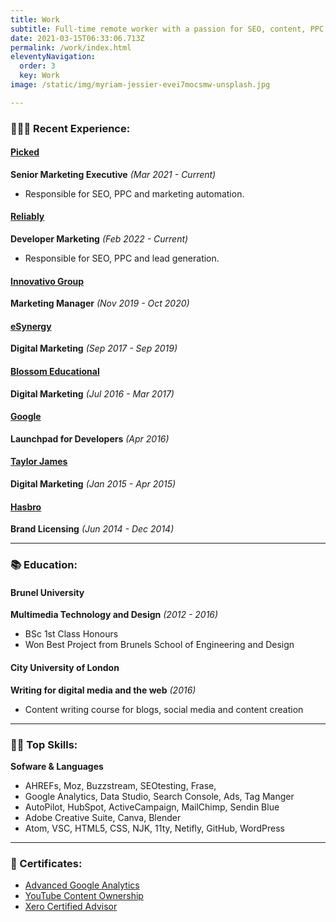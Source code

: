 ```yaml
---
title: Work
subtitle: Full-time remote worker with a passion for SEO, content, PPC and data.
date: 2021-03-15T06:33:06.713Z
permalink: /work/index.html
eleventyNavigation:
  order: 3
  key: Work
image: /static/img/myriam-jessier-evei7mocsmw-unsplash.jpg

---
```

### 👨🏼‍💻 Recent Experience:

#### <a href="https://www.picked.ai">Picked</a>

**Senior Marketing Executive** *(Mar 2021 - Current)*

* Responsible for SEO, PPC and marketing automation.

#### <a href="https://reliably.com">Reliably</a>

**Developer Marketing** *(Feb 2022 - Current)*

* Responsible for SEO, PPC and lead generation.

#### <a href="https://www.linkedin.com/company/innovativo-group/about/ ">Innovativo Group</a> 

**Marketing Manager** *(Nov 2019 - Oct 2020)*

#### <a href="https://esynergy.co.uk">eSynergy</a> 

**Digital Marketing** *(Sep 2017 - Sep 2019)*

#### <a href="https://blossomeducational.com">Blossom Educational</a>  

**Digital Marketing** *(Jul 2016 - Mar 2017)*

#### <a href="https://developers.google.com/community/accelerators">Google</a>

**Launchpad for Developers** *(Apr 2016)*

#### <a href="https://www.taylorjames.com">Taylor James </a>

**Digital Marketing** *(Jan 2015 - Apr 2015)*

#### <a href="https://corporate.hasbro.com/en-us">Hasbro</a> 

**Brand Licensing** *(Jun 2014 - Dec 2014)*

- - -

### 📚 Education:

#### Brunel University

**Multimedia Technology and Design** *(2012 - 2016)*

* BSc 1st Class Honours 
* Won Best Project from Brunels School of Engineering and Design

#### City University of London

**Writing for digital media and the web** *(2016)*

* Content writing course for blogs, social media and content creation

- - -

### 💪🏼 Top Skills:

**Sofware & Languages** 

* AHREFs, Moz, Buzzstream, SEOtesting, Frase,  
* Google Analytics, Data Studio, Search Console, Ads, Tag Manger
* AutoPilot, HubSpot, ActiveCampaign, MailChimp, Sendin Blue
* Adobe Creative Suite, Canva, Blender
* Atom, VSC, HTML5, CSS, NJK, 11ty, Netifly, GitHub, WordPress

- - -

### 🏅 Certificates:

* <a href="/static/img/certificates/Advanced-Google-Analytics.pdf">Advanced Google Analytics</a> 
* <a href="/static/img/certificates/YouTube.pdf">YouTube Content Ownership</a> 
* <a href="/static/img/certificates/Xero-Certified-Advisor.pdf">Xero Certified Advisor</a> 




